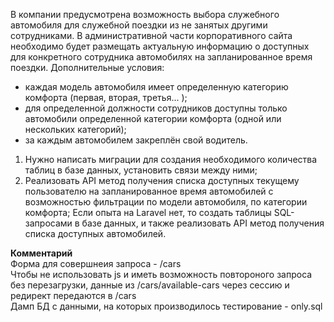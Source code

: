 В компании предусмотрена возможность выбора служебного автомобиля для служебной поездки из не занятых другими сотрудниками. В административной части корпоративного сайта необходимо будет размещать актуальную информацию о доступных для конкретного сотрудника автомобилях на запланированное время поездки.
Дополнительные условия:
- каждая модель автомобиля имеет определенную категорию комфорта (первая, вторая, третья... );
- для определенной должности сотрудников доступны только автомобили определенной категории комфорта (одной или нескольких категорий);
- за каждым автомобилем закреплён свой водитель.
1. Нужно написать миграции для создания необходимого количества таблиц в базе данных, установить связи между ними;
2. Реализовать API метод получения списка доступных текущему пользователю на запланированное время автомобилей с возможностью фильтрации по модели автомобиля, по категории комфорта;
   Если опыта на Laravel нет, то создать таблицы SQL-запросами в базе данных, и также реализовать API метод получения списка доступных автомобилей.

**Комментарий**  
Форма для совершнеия запроса - /cars  
Чтобы не использовать js и иметь возможность повтороного запроса без перезагрузки, данные из /cars/available-cars через сессию и редирект передаются в /cars   
Дамп БД с данными, на которых производилось тестирование - only.sql
